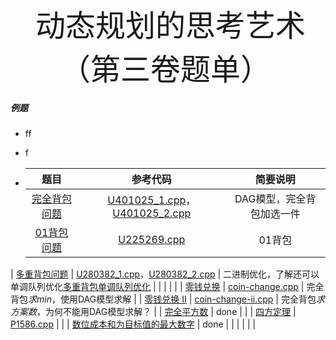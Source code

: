 <div align=center >
  <font face="黑体" size=7>动态规划的思考艺术（第三卷题单）</font>
 </div>



##### 例题

- ff

- f

- |                             题目                             |                           参考代码                           |                           简要说明                           |
  | :----------------------------------------------------------: | :----------------------------------------------------------: | :----------------------------------------------------------: |
  |   [完全背包问题](https://www.luogu.com.cn/problem/U401025)   | [U401025_1.cpp](https://github.com/OFShare/DP-Book/blob/master/codes/U401025_1.cpp)，[U401025_2.cpp](https://github.com/OFShare/DP-Book/blob/master/codes/U401025_2.cpp) |                  DAG模型，完全背包加选一件                   |
  |    [01背包问题](https://www.luogu.com.cn/problem/U225269)    | [U225269.cpp](https://github.com/OFShare/DP-Book/blob/master/codes/U225269.cpp) |                            01背包                            |
|   [多重背包问题](https://www.luogu.com.cn/problem/U280382)   | [U280382_1.cpp](https://github.com/OFShare/DP-Book/blob/master/codes/U280382_1.cpp)，[U280382_2.cpp](https://github.com/OFShare/DP-Book/blob/master/codes/U280382_2.cpp) | 二进制优化，了解还可以单调队列优化[多重背包单调队列优化](https://www.luogu.com.cn/problem/U296086) |
  |                                                              |                                                              |                                                              |
  |    [零钱兑换](https://leetcode.cn/problems/coin-change/)     | [coin-change.cpp](https://github.com/OFShare/DP-Book/blob/master/codes/coin-change.cpp) |               完全背包$求min$，使用DAG模型求解               |
  | [零钱兑换 II](https://leetcode.cn/problems/coin-change-ii/)  | [coin-change-ii.cpp](https://github.com/OFShare/DP-Book/blob/master/codes/coin-change-ii.cpp) |         完全背包$求方案数$，为何不能用DAG模型求解？          |
  | [完全平方数](https://leetcode.cn/problems/perfect-squares/)  |                             done                             |                                                              |
  |      [四方定理](https://www.luogu.com.cn/problem/P1586)      | [P1586.cpp](https://github.com/OFShare/DP-Book/blob/master/codes/P1586.cpp) |                                                              |
  | [数位成本和为目标值的最大数字](https://leetcode.cn/problems/form-largest-integer-with-digits-that-add-up-to-target/) |                             done                             |                                                              |
  |                                                              |                                                              |                                                              |
  
  
  
  